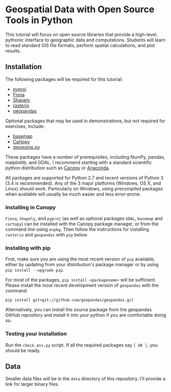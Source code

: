 Geospatial Data with Open Source Tools in Python
================================================

This tutorial will focus on open source libraries that provide a high-level, pythonic interface to geographic data and computations. Students will learn to read standard GIS file formats, perform spatial calculations, and plot results.

Installation
------------

The following packages will be required for this tutorial:

* [pyproj](https://pypi.python.org/pypi/pyproj)
* [Fiona](https://pypi.python.org/pypi/Fiona)
* [Shapely](https://pypi.python.org/pypi/Shapely)
* [rasterio](https://pypi.python.org/pypi/rasterio)
* [geopandas](https://github.com/geopandas/geopandas)

Optional packages that may be used in demonstrations, but not required for exercises, include:

* [basemap](https://pypi.python.org/pypi/basemap/1.0.2)
* [Cartopy](http://scitools.org.uk/cartopy)
* [geojsonio.py](https://github.com/jwass/geojsonio.py)

These packages have a number of prerequisites, including NumPy, pandas, matplotlib, and GDAL. I recommend starting with a standard scientific python distribution such as [Canopy](https://store.enthought.com) or [Anaconda](https://store.continuum.io/cshop/anaconda).

All packages are supported for Python 2.7 and recent versions of Python 3 (3.4 is recommended). Any of the 3 major platforms (Windows, OS X, and Linux) should work. Particularly on Windows, using precompiled packages when available will usually be much easier and less error-prone.

### Installing in Canopy ###

`Fiona`, `Shapely`, and `pyproj` (as well as optional packages `GDAL`, `basemap` and `cartopy`) can be installed with the Canopy package manager, or from the command line using `enpkg`. Then follow the instructions for installing `rasterio` and `geopandas` with `pip` below.

### Installing with pip ###

First, make sure you are using the most recent version of `pip` available, either by updating from your distribution's package manager or by using `pip install --upgrade pip`.

For most of the packages, `pip install <packagename>` will be sufficient. Please install the most recent development version of `geopandas` with the command:

    pip install git+git://github.com/geopandas/geopandas.git

Alternatively, you can install the source package from the geopandas GitHub repository and install it into your python if you are comfortable doing so.

### Testing your installation ###

Run the `check_env.py` script. If all the required packages say `[ OK ]`, you should be ready.

Data
----

Smaller data files will be in the `data` directory of this repository. I'll provide a link for larger binary files.

